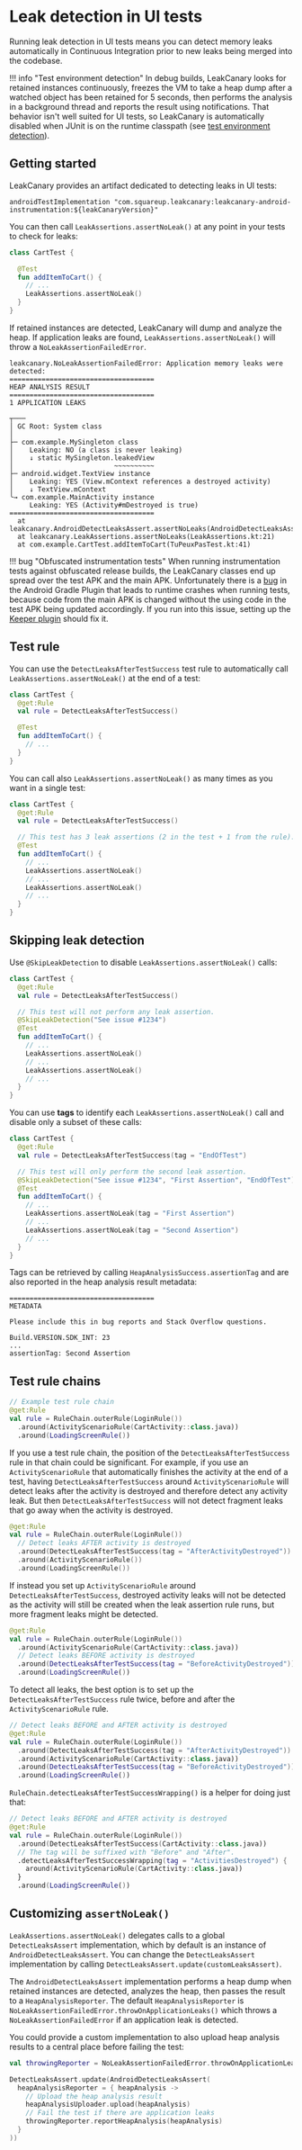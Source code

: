 # Leak detection in UI tests

Running leak detection in UI tests means you can detect memory leaks automatically in Continuous
Integration prior to new leaks being merged into the codebase.

!!! info "Test environment detection"
    In debug builds, LeakCanary looks for retained instances continuously, freezes the VM to take
    a heap dump after a watched object has been retained for 5 seconds, then performs the analysis
    in a background thread and reports the result using notifications. That behavior isn't well suited
    for UI tests, so LeakCanary is automatically disabled when JUnit is on the runtime classpath
    (see [test environment detection](recipes.md#leakcanary-test-environment-detection)).

## Getting started

LeakCanary provides an artifact dedicated to detecting leaks in UI tests:

```
androidTestImplementation "com.squareup.leakcanary:leakcanary-android-instrumentation:${leakCanaryVersion}"
```

You can then call `LeakAssertions.assertNoLeak()` at any point in your tests to check for leaks:

 ```kotlin
 class CartTest {

   @Test
   fun addItemToCart() {
     // ...
     LeakAssertions.assertNoLeak()
   }
 }
 ```

If retained instances are detected, LeakCanary will dump and analyze the heap. If application leaks
are found, `LeakAssertions.assertNoLeak()` will throw a `NoLeakAssertionFailedError`.

```
leakcanary.NoLeakAssertionFailedError: Application memory leaks were detected:
====================================
HEAP ANALYSIS RESULT
====================================
1 APPLICATION LEAKS

┬───
│ GC Root: System class
│
├─ com.example.MySingleton class
│    Leaking: NO (a class is never leaking)
│    ↓ static MySingleton.leakedView
│                         ~~~~~~~~~~
├─ android.widget.TextView instance
│    Leaking: YES (View.mContext references a destroyed activity)
│    ↓ TextView.mContext
╰→ com.example.MainActivity instance
     Leaking: YES (Activity#mDestroyed is true)
====================================
  at leakcanary.AndroidDetectLeaksAssert.assertNoLeaks(AndroidDetectLeaksAssert.kt:34)
  at leakcanary.LeakAssertions.assertNoLeaks(LeakAssertions.kt:21)
  at com.example.CartTest.addItemToCart(TuPeuxPasTest.kt:41)
```

!!! bug "Obfuscated instrumentation tests"
    When running instrumentation tests against obfuscated release builds, the LeakCanary classes end
    up spread over the test APK and the main APK. Unfortunately there is a
    [bug](https://issuetracker.google.com/issues/126429384) in the Android Gradle Plugin that leads
    to runtime crashes when running tests, because code from the main APK is changed without the
    using code in the test APK being updated accordingly. If you run into this issue, setting up the
    [Keeper plugin](https://slackhq.github.io/keeper/) should fix it.


## Test rule

 You can use the `DetectLeaksAfterTestSuccess` test rule to automatically call
 `LeakAssertions.assertNoLeak()` at the end of a test:

 ```kotlin
 class CartTest {
   @get:Rule
   val rule = DetectLeaksAfterTestSuccess()

   @Test
   fun addItemToCart() {
     // ...
   }
 }
 ```

 You can call also `LeakAssertions.assertNoLeak()` as many times as you want in a single test:

 ```kotlin
 class CartTest {
   @get:Rule
   val rule = DetectLeaksAfterTestSuccess()

   // This test has 3 leak assertions (2 in the test + 1 from the rule).
   @Test
   fun addItemToCart() {
     // ...
     LeakAssertions.assertNoLeak()
     // ...
     LeakAssertions.assertNoLeak()
     // ...
   }
 }
 ```

## Skipping leak detection

Use `@SkipLeakDetection` to disable `LeakAssertions.assertNoLeak()` calls:

 ```kotlin
 class CartTest {
   @get:Rule
   val rule = DetectLeaksAfterTestSuccess()

   // This test will not perform any leak assertion.
   @SkipLeakDetection("See issue #1234")
   @Test
   fun addItemToCart() {
     // ...
     LeakAssertions.assertNoLeak()
     // ...
     LeakAssertions.assertNoLeak()
     // ...
   }
 }
 ```

You can use **tags** to identify each `LeakAssertions.assertNoLeak()` call and disable only a subset of these calls:

 ```kotlin
 class CartTest {
   @get:Rule
   val rule = DetectLeaksAfterTestSuccess(tag = "EndOfTest")

   // This test will only perform the second leak assertion.
   @SkipLeakDetection("See issue #1234", "First Assertion", "EndOfTest")
   @Test
   fun addItemToCart() {
     // ...
     LeakAssertions.assertNoLeak(tag = "First Assertion")
     // ...
     LeakAssertions.assertNoLeak(tag = "Second Assertion")
     // ...
   }
 }
 ```

Tags can be retrieved by calling `HeapAnalysisSuccess.assertionTag` and are also reported in the
heap analysis result metadata:

```
====================================
METADATA

Please include this in bug reports and Stack Overflow questions.

Build.VERSION.SDK_INT: 23
...
assertionTag: Second Assertion
```

## Test rule chains

```kotlin
// Example test rule chain
@get:Rule
val rule = RuleChain.outerRule(LoginRule())
  .around(ActivityScenarioRule(CartActivity::class.java))
  .around(LoadingScreenRule())

```

If you use a test rule chain, the position of the `DetectLeaksAfterTestSuccess` rule in that chain
could be significant. For example, if you use an `ActivityScenarioRule` that automatically
finishes the activity at the end of a test, having `DetectLeaksAfterTestSuccess` around
`ActivityScenarioRule` will detect leaks after the activity is destroyed and therefore detect any
activity leak. But then  `DetectLeaksAfterTestSuccess` will not detect fragment leaks that go away
when the activity is destroyed.

```kotlin
@get:Rule
val rule = RuleChain.outerRule(LoginRule())
  // Detect leaks AFTER activity is destroyed
  .around(DetectLeaksAfterTestSuccess(tag = "AfterActivityDestroyed"))
  .around(ActivityScenarioRule())
  .around(LoadingScreenRule())
```

If instead you set up `ActivityScenarioRule` around `DetectLeaksAfterTestSuccess`, destroyed
activity leaks will not be detected as the activity will still be created when the leak assertion
rule runs, but more fragment leaks might be detected.

```kotlin
@get:Rule
val rule = RuleChain.outerRule(LoginRule())
  .around(ActivityScenarioRule(CartActivity::class.java))
  // Detect leaks BEFORE activity is destroyed
  .around(DetectLeaksAfterTestSuccess(tag = "BeforeActivityDestroyed"))
  .around(LoadingScreenRule())
```

To detect all leaks, the best option is to
set up the `DetectLeaksAfterTestSuccess` rule twice, before and after the `ActivityScenarioRule`
rule.

```kotlin
// Detect leaks BEFORE and AFTER activity is destroyed
@get:Rule
val rule = RuleChain.outerRule(LoginRule())
  .around(DetectLeaksAfterTestSuccess(tag = "AfterActivityDestroyed"))
  .around(ActivityScenarioRule(CartActivity::class.java))
  .around(DetectLeaksAfterTestSuccess(tag = "BeforeActivityDestroyed"))
  .around(LoadingScreenRule())
```

`RuleChain.detectLeaksAfterTestSuccessWrapping()` is a helper for doing just that:

```kotlin
// Detect leaks BEFORE and AFTER activity is destroyed
@get:Rule
val rule = RuleChain.outerRule(LoginRule())
  .around(DetectLeaksAfterTestSuccess(CartActivity::class.java))
  // The tag will be suffixed with "Before" and "After".
  .detectLeaksAfterTestSuccessWrapping(tag = "ActivitiesDestroyed") {
    around(ActivityScenarioRule(CartActivity::class.java))
  }
  .around(LoadingScreenRule())
```

## Customizing `assertNoLeak()`

`LeakAssertions.assertNoLeak()` delegates calls to a global `DetectLeaksAssert` implementation,
which by default is an instance of `AndroidDetectLeaksAssert`. You can change the
`DetectLeaksAssert` implementation by calling `DetectLeaksAssert.update(customLeaksAssert)`.

The `AndroidDetectLeaksAssert` implementation performs a heap dump when retained instances are
detected, analyzes the heap, then passes the result to a `HeapAnalysisReporter`. The default
`HeapAnalysisReporter` is `NoLeakAssertionFailedError.throwOnApplicationLeaks()` which throws a
`NoLeakAssertionFailedError` if an application leak is detected.

You could provide a custom implementation to also upload heap analysis results to a central place
before failing the test:
```kotlin
val throwingReporter = NoLeakAssertionFailedError.throwOnApplicationLeaks()

DetectLeaksAssert.update(AndroidDetectLeaksAssert(
  heapAnalysisReporter = { heapAnalysis ->
    // Upload the heap analysis result
    heapAnalysisUploader.upload(heapAnalysis)
    // Fail the test if there are application leaks
    throwingReporter.reportHeapAnalysis(heapAnalysis)
  }
))
```
